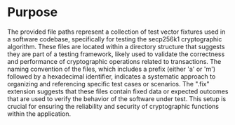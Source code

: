 # Purpose
The provided file paths represent a collection of test vector fixtures used in a software codebase, specifically for testing the secp256k1 cryptographic algorithm. These files are located within a directory structure that suggests they are part of a testing framework, likely used to validate the correctness and performance of cryptographic operations related to transactions. The naming convention of the files, which includes a prefix (either 'a' or 'm') followed by a hexadecimal identifier, indicates a systematic approach to organizing and referencing specific test cases or scenarios. The ".fix" extension suggests that these files contain fixed data or expected outcomes that are used to verify the behavior of the software under test. This setup is crucial for ensuring the reliability and security of cryptographic functions within the application.
